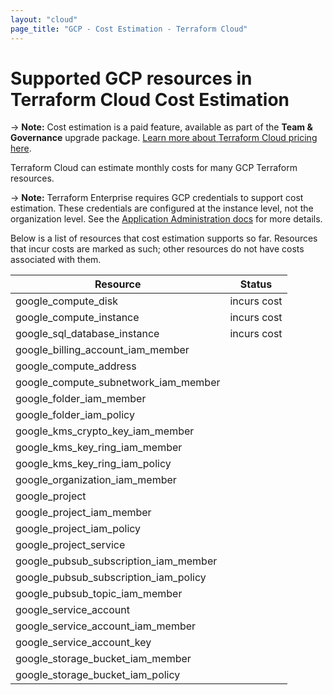 ```yaml
---
layout: "cloud"
page_title: "GCP - Cost Estimation - Terraform Cloud"
---
```


# Supported GCP resources in Terraform Cloud Cost Estimation

-> **Note:** Cost estimation is a paid feature, available as part of the **Team & Governance** upgrade package. [Learn more about Terraform Cloud pricing here](https://www.hashicorp.com/products/terraform/pricing/).

Terraform Cloud can estimate monthly costs for many GCP Terraform resources.

-> **Note:** Terraform Enterprise requires GCP credentials to support cost estimation. These credentials are configured at the instance level, not the organization level. See the [Application Administration docs](/docs/enterprise/admin/integration.html) for more details.

Below is a list of resources that cost estimation supports so far. Resources that incur costs are marked as such; other resources do not have costs associated with them.

| Resource | Status |
| -- | -- |
| google_compute_disk | incurs cost |
| google_compute_instance | incurs cost |
| google_sql_database_instance | incurs cost |
| google_billing_account_iam_member | |
| google_compute_address | |
| google_compute_subnetwork_iam_member | |
| google_folder_iam_member | |
| google_folder_iam_policy | |
| google_kms_crypto_key_iam_member | |
| google_kms_key_ring_iam_member | |
| google_kms_key_ring_iam_policy | |
| google_organization_iam_member | |
| google_project | |
| google_project_iam_member | |
| google_project_iam_policy | |
| google_project_service | |
| google_pubsub_subscription_iam_member | |
| google_pubsub_subscription_iam_policy | |
| google_pubsub_topic_iam_member | |
| google_service_account | |
| google_service_account_iam_member | |
| google_service_account_key | |
| google_storage_bucket_iam_member | |
| google_storage_bucket_iam_policy | |
